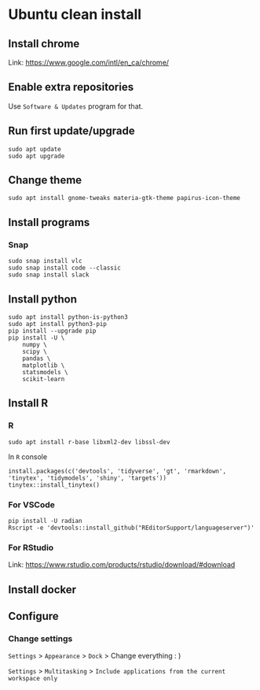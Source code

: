 # Ubuntu clean install

## Install chrome

Link: https://www.google.com/intl/en_ca/chrome/

## Enable extra repositories

Use `Software & Updates` program for that.

## Run first update/upgrade

```
sudo apt update
sudo apt upgrade
```

## Change theme

```
sudo apt install gnome-tweaks materia-gtk-theme papirus-icon-theme
```

## Install programs

### Snap

```
sudo snap install vlc
sudo snap install code --classic
sudo snap install slack
```

## Install python

```
sudo apt install python-is-python3
sudo apt install python3-pip
pip install --upgrade pip
pip install -U \
    numpy \
    scipy \
    pandas \
    matplotlib \
    statsmodels \
    scikit-learn
```

## Install R

### R

```
sudo apt install r-base libxml2-dev libssl-dev
```

In `R` console

```
install.packages(c('devtools', 'tidyverse', 'gt', 'rmarkdown', 'tinytex', 'tidymodels', 'shiny', 'targets'))
tinytex::install_tinytex()
```

### For VSCode

```
pip install -U radian
Rscript -e 'devtools::install_github("REditorSupport/languageserver")'
```

### For RStudio

Link: https://www.rstudio.com/products/rstudio/download/#download

## Install docker

## Configure

### Change settings

`Settings` > `Appearance` > `Dock` > Change everything : )

`Settings` > `Multitasking` > `Include applications from the current workspace only`
